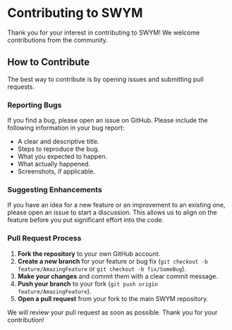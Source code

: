 # Contributing to SWYM

Thank you for your interest in contributing to SWYM! We welcome contributions from the community.

## How to Contribute

The best way to contribute is by opening issues and submitting pull requests.

### Reporting Bugs

If you find a bug, please open an issue on GitHub. Please include the following information in your bug report:
- A clear and descriptive title.
- Steps to reproduce the bug.
- What you expected to happen.
- What actually happened.
- Screenshots, if applicable.

### Suggesting Enhancements

If you have an idea for a new feature or an improvement to an existing one, please open an issue to start a discussion. This allows us to align on the feature before you put significant effort into the code.

### Pull Request Process

1.  **Fork the repository** to your own GitHub account.
2.  **Create a new branch** for your feature or bug fix (`git checkout -b feature/AmazingFeature` or `git checkout -b fix/SomeBug`).
3.  **Make your changes** and commit them with a clear commit message.
4.  **Push your branch** to your fork (`git push origin feature/AmazingFeature`).
5.  **Open a pull request** from your fork to the main SWYM repository.

We will review your pull request as soon as possible. Thank you for your contribution!
